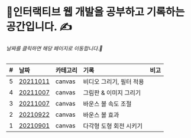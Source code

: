 # 🎇인터랙티브 웹 개발을 공부하고 기록하는 공간입니다. ✍

###### 날짜를 클릭하면 해당 페이지로 이동합니다.🚗      

   
| #   | 날짜                                                                              | 카테고리     | 기록                                                    | 비고 |
| :-- | :-------------------------------------------------------------------------------- | :----------- | :------------------------------------------------------ | :--- |
| 5   | [20211011](https://minsangkimme.github.io/learn-interactive-dev/canvasVideo/index.html)                                          | canvas  | 비디오 그리기, 필터 적용                           |      |
| 4   | [20211007](https://minsangkimme.github.io/learn-interactive-dev/drawImage/index.html)                                          | canvas  | 그림판 & 이미지 그리기                           |      |
| 3   | [20211007](https://minsangkimme.github.io/learn-interactive-dev/animationFrame/index.html)                                          | canvas  | 바운스 볼 속도 조절                           |      |
| 2   | [20210922](https://minsangkimme.github.io/learn-interactive-dev/bounceBall/index.html)                                          | canvas  | 바운스 볼 효과                           |      |
| 1   | [20210901](https://minsangkimme.github.io/learn-interactive-dev/polygon/index.html)                                          | canvas  | 다각형 도형 회전 시키기                           |      |
